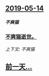 ## [2019-05-14](/news/2019/05/14/index.md)

##### 不爽猫
### [不爽猫逝世。 ](/news/2019/05/14/不爽猫逝世.md)
_上下文: 不爽猫_

## [前一天...](/news/2019/05/13/index.md)

